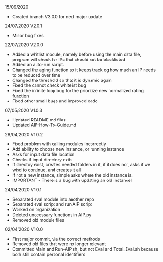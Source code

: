 15/09/2020
- Created branch V3.0.0 for next major update

24/07/2020
V2.0.1
- Minor bug fixes

22/07/2020
V2.0.0
- Added a whitlist module, namely before using the main data file, program will check for IPs that should not be blacklisted
- Added an auto-run script. 
- Changed the aging function so it keeps track og how much an IP needs to be reduced over time
- Changed the threshold so that it is dynamic again
- Fixed the cannot check whitelist bug
- Fixed the infinite loop bug for the prioritize new normalized rating function
- Fixed other small bugs and improved code

07/05/2020
V1.0.3
- Updated README.md files
- Updated AIP-How-To-Guide.md

28/04/2020
V1.0.2
- Fixed problem with calling modules incorrectly
- Add ability to choose new instance, or running instance
- Asks for input data file location
- Checks if input directory exits
- If directoy exist, creates needed folders in it, if it does not, asks if we wisd to continue, and creates it all
- If not a new instance, simple asks where the old instance is.
- IMPORTANT - There is a bug with updating an old instance!

24/04/2020
V1.0.1
- Separated eval module into another repo
- Separated eval script and run AIP script
- Worked on organization
- Deleted unecessary functions in AIP.py
- Removed old module files

02/04/2020
V1.0.0
- First major commit, via the correct methods
- Removed old files that were no longer relevant
- Committed Main and Run-AIP.sh, but not Eval and Total_Eval.sh because both still contain personal identifiers
